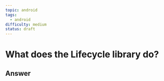 ```yaml
---
topic: android
tags:
  - android
difficulty: medium
status: draft
---
```


# What does the Lifecycle library do?

## Answer

